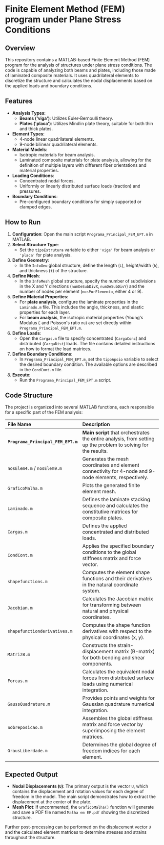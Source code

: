 # Finite Element Method (FEM) program under Plane Stress Conditions

## Overview

This repository contains a MATLAB-based Finite Element Method (FEM) program for the analysis of structures under plane stress conditions. The code is capable of analyzing both beams and plates, including those made of laminated composite materials. It uses quadrilateral elements to discretize the structure and calculates the nodal displacements based on the applied loads and boundary conditions.

## Features

-   **Analysis Types**:
    -   **Beams ('viga')**: Utilizes Euler-Bernoulli theory.
    -   **Plates ('placa')**: Utilizes Mindlin plate theory, suitable for both thin and thick plates.
-   **Element Types**:
    -   4-node linear quadrilateral elements.
    -   9-node bilinear quadrilateral elements.
-   **Material Models**:
    -   Isotropic materials for beam analysis.
    -   Laminated composite materials for plate analysis, allowing for the definition of multiple layers with different fiber orientations and material properties.
-   **Loading Conditions**:
    -   Concentrated nodal forces.
    -   Uniformly or linearly distributed surface loads (traction) and pressures.
-   **Boundary Conditions**:
    -   Pre-configured boundary conditions for simply supported or clamped edges.

## How to Run

1.  **Configuration**: Open the main script `Programa_Principal_FEM_EPT.m` in MATLAB.
2.  **Select Structure Type**:
    -   Set the `tipoEstrutura` variable to either `'viga'` for beam analysis or `'placa'` for plate analysis.
3.  **Define Geometry**:
    -   In the `InfoGeo` global structure, define the length (`L`), height/width (`h`), and thickness (`t`) of the structure.
4.  **Define Mesh**:
    -   In the `InfoMesh` global structure, specify the number of subdivisions in the X and Y directions (`numDeSubDivX`, `numDeSubDivY`) and the number of nodes per element (`nosPorElemento`, either 4 or 9).
5.  **Define Material Properties**:
    -   For **plate analysis**, configure the laminate properties in the `Laminado.m` file. This includes the angle, thickness, and elastic properties for each layer.
    -   For **beam analysis**, the isotropic material properties (Young's Modulus `E` and Poisson's ratio `nu`) are set directly within `Programa_Principal_FEM_EPT.m`.
6.  **Define Loads**:
    -   Open the `Cargas.m` file to specify concentrated (`CargaConc`) and distributed (`CargaDist`) loads. The file contains detailed instructions on how to format the load matrices.
7.  **Define Boundary Conditions**:
    -   In `Programa_Principal_FEM_EPT.m`, set the `tipoApoio` variable to select the desired boundary condition. The available options are described in the `CondCont.m` file.
8.  **Execute**:
    -   Run the `Programa_Principal_FEM_EPT.m` script.

## Code Structure

The project is organized into several MATLAB functions, each responsible for a specific part of the FEM analysis:

| File Name                          | Description                                                                                                    |
| :--------------------------------- | :------------------------------------------------------------------------------------------------------------- |
| **`Programa_Principal_FEM_EPT.m`** | **Main script** that orchestrates the entire analysis, from setting up the problem to solving for the results. |
| `nosElem4.m` / `nosElem9.m`        | Generates the mesh coordinates and element connectivity for 4-node and 9-node elements, respectively.          |
| `GraficoMalha.m`                   | Plots the generated finite element mesh.                                                                       |
| `Laminado.m`                       | Defines the laminate stacking sequence and calculates the constitutive matrices for composite plates.          |
| `Cargas.m`                         | Defines the applied concentrated and distributed loads.                                                        |
| `CondCont.m`                       | Applies the specified boundary conditions to the global stiffness matrix and force vector.                     |
| `shapefunctions.m`                 | Computes the element shape functions and their derivatives in the natural coordinate system.                   |
| `Jacobian.m`                       | Calculates the Jacobian matrix for transforming between natural and physical coordinates.                      |
| `shapefunctionderivatives.m`       | Computes the shape function derivatives with respect to the physical coordinates (x, y).                       |
| `MatrizB.m`                        | Constructs the strain-displacement matrix (B-matrix) for both bending and shear components.                    |
| `Forcas.m`                         | Calculates the equivalent nodal forces from distributed surface loads using numerical integration.             |
| `GaussQuadrature.m`                | Provides points and weights for Gaussian quadrature numerical integration.                                     |
| `Sobreposicao.m`                   | Assembles the global stiffness matrix and force vector by superimposing the element matrices.                  |
| `GrausLiberdade.m`                 | Determines the global degree of freedom indices for each element.                                              |

## Expected Output

-   **Nodal Displacements (`U`)**: The primary output is the vector `U`, which contains the displacement and rotation values for each degree of freedom in the model. The main script demonstrates how to extract the displacement at the center of the plate.
-   **Mesh Plot**: If uncommented, the `GraficoMalha()` function will generate and save a PDF file named `Malha em EF.pdf` showing the discretized structure.

Further post-processing can be performed on the displacement vector `U` and the calculated element matrices to determine stresses and strains throughout the structure.
